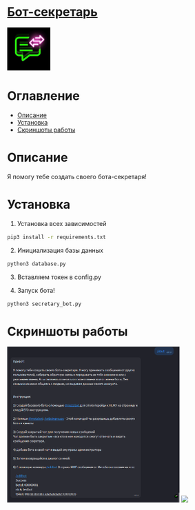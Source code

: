 
# [Бот-секретарь](https://icq.im/secretary_bot)

<a href="https://icq.im/secretary_bot"><img src="https://github.com/ICQ-BOTS/secretary_bot/blob/main/secretary.png" width="100" height="100"></a>

# Оглавление 
 - [Описание](https://github.com/ICQ-BOTS/secretary_bot#описание)
 - [Установка](https://github.com/ICQ-BOTS/secretary_bot#установка)
 - [Скриншоты работы](https://github.com/ICQ-BOTS/secretary_bot#скриншоты-работы)

# Описание
Я помогу тебе создать своего бота-секретаря!

# Установка

1. Установка всех зависимостей 
```bash
pip3 install -r requirements.txt
```

2. Инициализация базы данных
```bash
python3 database.py
```

3. Вставляем токен в config.py

4. Запуск бота!
```bash
python3 secretary_bot.py
```
 
# Скриншоты работы
<img src="https://github.com/ICQ-BOTS/secretary_bot/blob/main/img/1.png" width="400">
<img src="https://github.com/ICQ-BOTS/secretary_bot/blob/main/img/2.png" width="400">
